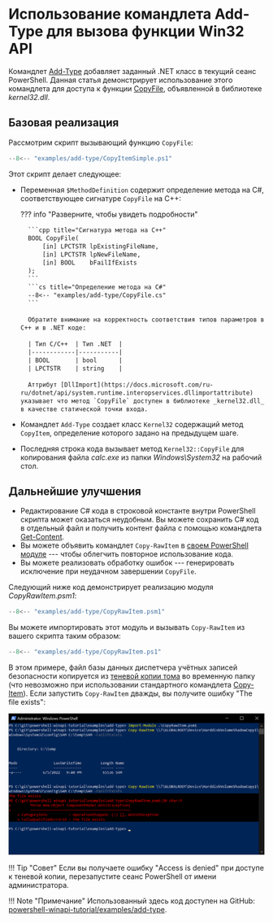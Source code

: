 # Использование командлета Add-Type для вызова функции Win32 API

Командлет [Add-Type](https://docs.microsoft.com/ru-ru/powershell/module/microsoft.powershell.utility/add-type) добавляет заданный .NET класс в текущий сеанс PowerShell. Данная статья демонстрирует использование этого командлета для доступа к функции [CopyFile](https://docs.microsoft.com/en-us/windows/win32/api/winbase/nf-winbase-copyfile), объявленной в библиотеке  _kernel32.dll_.

## Базовая реализация

Рассмотрим скрипт вызывающий функцию `CopyFile`:

```ps1 title="PowerShell"
--8<-- "examples/add-type/CopyItemSimple.ps1"
```

Этот скрипт делает следующее:

* Переменная `$MethodDefinition` содержит определение метода на C#, соответствующее сигнатуре `CopyFile` на C++:

    ??? info "Разверните, чтобы увидеть подробности"

        ```cpp title="Сигнатура метода на C++"
        BOOL CopyFile(
            [in] LPCTSTR lpExistingFileName,
            [in] LPCTSTR lpNewFileName,
            [in] BOOL    bFailIfExists
        );
        ```
        ```cs title="Определение метода на C#"
        --8<-- "examples/add-type/CopyFile.cs"
        ```

        Обратите внимание на корректность соответствия типов параметров в С++ и в .NET коде:

        | Тип C/C++  | Тип .NET  |
        |------------|-----------|
        | BOOL       | bool      |
        | LPCTSTR    | string    |

        Аттрибут [DllImport](https://docs.microsoft.com/ru-ru/dotnet/api/system.runtime.interopservices.dllimportattribute) указывает что метод `CopyFile` доступен в библиотеке _kernel32.dll_ в качестве статической точки входа.

* Командлет `Add-Type` создает класс `Kernel32` содержащий метод `CopyItem`, определение которого задано на предыдущем шаге.

* Последняя строка кода вызывает метод `Kernel32::CopyFile` для копирования файла _calc.exe_ из папки _Windows\System32_ на рабочий стол.

## Дальнейшие улучшения

* Редактирование C# кода в строковой константе внутри PowerShell скрипта может оказаться неудобным. Вы можете сохранить C# код в отдельный файл и получить контент файла с помощью командлета [Get-Content](https://docs.microsoft.com/ru-ru/powershell/module/microsoft.powershell.management/get-content).
* Вы можете объявить командлет `Copy-RawItem` в [своем PowerShell модуле](https://docs.microsoft.com/en-us/powershell/scripting/developer/module/how-to-write-a-powershell-script-module) --- чтобы облегчить повторное использование кода.
* Вы можете реализовать обработку ошибок --- генерировать исключение при неудачном завершении `CopyFile`.

Следующий ниже код демонстрирует реализацию модуля _CopyRawItem.psm1_:

```psm1 title="Модуль PowerShell"
--8<-- "examples/add-type/CopyRawItem.psm1"
```

Вы можете импортировать этот модуль и вызывать `Copy-RawItem` из вашего скрипта таким образом:

```ps1 title="PowerShell"
--8<-- "examples/add-type/CopyRawItem.ps1"
```

В этом примере, файл базы данных диспетчера учётных записей безопасности копируется из [теневой копии тома](https://docs.microsoft.com/ru-ru/windows/win32/vss/volume-shadow-copy-service-portal) во временную папку (что невозможно при использовании стандартного командлета [Copy-Item](https://docs.microsoft.com/ru-ru/powershell/module/microsoft.powershell.management/copy-item)). Если запустить `Copy-RawItem` дважды, вы получите ошибку "The file exists":

![Copy-RawItem result](../images/copy-rawitem-result.png)

!!! Tip "Совет"
    Если вы получаете ошибку "Access is denied" при доступе к теневой копии, перезапустите сеанс PowerShell от имени администратора.

!!! Note "Примечание"
    Использованный здесь код доступен на GitHub: [powershell-winapi-tutorial/examples/add-type](https://github.com/konstantinbelyakov/powershell-winapi-tutorial/tree/main/examples/add-type).
